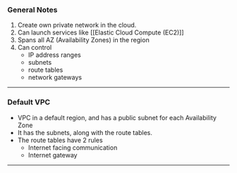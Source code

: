 
### General Notes

1. Create own private network in the cloud.
2. Can launch services like [[Elastic Cloud Compute (EC2)]]
3. Spans all AZ (Availability Zones) in the region
4. Can control 
	* IP address ranges
	* subnets
	* route tables
	* network gateways

____

### Default VPC

* VPC in a default region, and has a public subnet for each Availability Zone
* It has the subnets, along with the route tables.
* The route tables have 2 rules
	* Internet facing communication
	* Internet gateway

___
